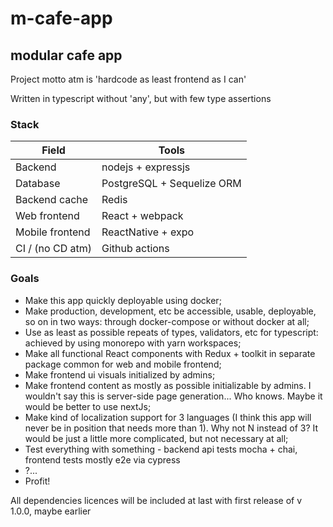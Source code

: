 # m-cafe-app

## modular cafe app

Project motto atm is 'hardcode as least frontend as I can'

Written in typescript without 'any', but with few type assertions

### Stack
| Field | Tools |
| --- | --- |
| Backend | nodejs + expressjs |
| Database | PostgreSQL + Sequelize ORM |
| Backend cache | Redis |
| Web frontend | React + webpack |
| Mobile frontend | ReactNative + expo |
| CI / (no CD atm) | Github actions |

### Goals
- Make this app quickly deployable using docker;
- Make production, development, etc be accessible, usable, deployable, so on in two ways: through docker-compose or without docker at all;
- Use as least as possible repeats of types, validators, etc for typescript: achieved by using monorepo with yarn workspaces;
- Make all functional React components with Redux + toolkit in separate package common for web and mobile frontend;
- Make frontend ui visuals initialized by admins;
- Make frontend content as mostly as possible initializable by admins. I wouldn't say this is server-side page generation... Who knows. Maybe it would be better to use nextJs;
- Make kind of localization support for 3 languages (I think this app will never be in position that needs more than 1). Why not N instead of 3? It would be just a little more complicated, but not necessary at all;
- Test everything with something - backend api tests mocha + chai, frontend tests mostly e2e via cypress
- ?...
- Profit!


All dependencies licences will be included at last with first release of v 1.0.0, maybe earlier
